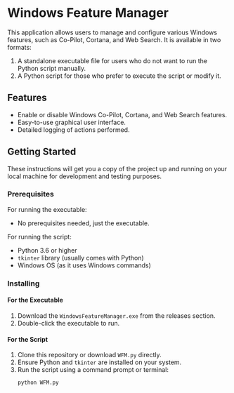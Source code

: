 # Windows Feature Manager

This application allows users to manage and configure various Windows features, such as Co-Pilot, Cortana, and Web Search. It is available in two formats:
1. A standalone executable file for users who do not want to run the Python script manually.
2. A Python script for those who prefer to execute the script or modify it.

## Features

- Enable or disable Windows Co-Pilot, Cortana, and Web Search features.
- Easy-to-use graphical user interface.
- Detailed logging of actions performed.

## Getting Started

These instructions will get you a copy of the project up and running on your local machine for development and testing purposes.

### Prerequisites

For running the executable:
- No prerequisites needed, just the executable.

For running the script:
- Python 3.6 or higher
- `tkinter` library (usually comes with Python)
- Windows OS (as it uses Windows commands)

### Installing

#### For the Executable

1. Download the `WindowsFeatureManager.exe` from the releases section.
2. Double-click the executable to run.

#### For the Script

1. Clone this repository or download `WFM.py` directly.
2. Ensure Python and `tkinter` are installed on your system.
3. Run the script using a command prompt or terminal:
   ```bash
   python WFM.py
